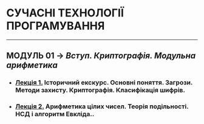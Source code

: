 # **СУЧАСНІ ТЕХНОЛОГІЇ ПРОГРАМУВАННЯ**
***
## **МОДУЛЬ 01** -> *Вступ. Криптографія. Модульна арифметика*
- ### [**Лекція 1.**](/1_LEC/Modulo_1/CIB_2021_Lec_01_.pdf) **Історичний екскурс. Основні поняття. Загрози. Методи захисту. Криптографія. Класифікація шифрів.**
- ### [**Лекція 2.**](/1_LEC/Modulo_1/CIB_2021_Lec_02_.pdf) **Арифметика цілих чисел. Теорія подільності. НСД і алгоритм Евкліда..**
